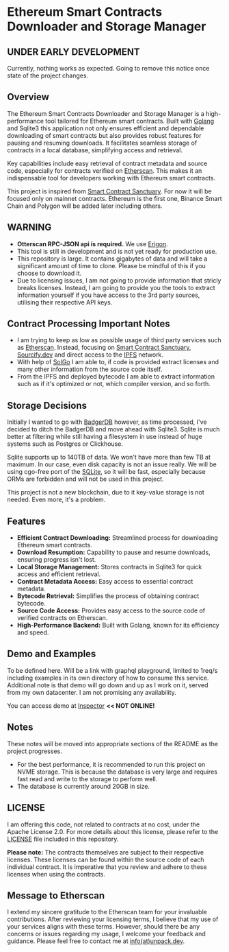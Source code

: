 # Ethereum Smart Contracts Downloader and Storage Manager

## UNDER EARLY DEVELOPMENT

Currently, nothing works as expected. Going to remove this notice once state of the project changes.


## Overview
The Ethereum Smart Contracts Downloader and Storage Manager is a high-performance tool tailored for Ethereum smart contracts. Built with [Golang](https://go.dev/) and Sqlite3 this application not only ensures efficient and dependable downloading of smart contracts but also provides robust features for pausing and resuming downloads. It facilitates seamless storage of contracts in a local database, simplifying access and retrieval.

Key capabilities include easy retrieval of contract metadata and source code, especially for contracts verified on [Etherscan](https://etherscan.io/). This makes it an indispensable tool for developers working with Ethereum smart contracts.

This project is inspired from [Smart Contract Sanctuary](https://github.com/tintinweb/smart-contract-sanctuary).
For now it will be focused only on mainnet contracts. Ethereum is the first one, Binance Smart Chain and Polygon will be added later including others.

## WARNING

- **Otterscan RPC-JSON api is required.** We use [Erigon](https://github.com/ledgerwatch/erigon).
- This tool is still in development and is not yet ready for production use.
- This repository is large. It contains gigabytes of data and will take a significant amount of time to clone. Please be mindful of this if you choose to download it.
- Due to licensing issues, I am not going to provide information that stricly breaks licenses. Instead, I am going to provide you the tools to extract information yourself if you have access to the 3rd party sources, utilising their respective API keys.

## Contract Processing Important Notes

- I am trying to keep as low as possible usage of third party services such as [Etherscan](https://etherscan.io/). Instead, focusing on [Smart Contract Sanctuary](https://github.com/tintinweb/smart-contract-sanctuary), [Sourcify.dev](https://sourcify.dev/) and direct access to the [IPFS](https://github.com/ipfs/kubo) network.
- With help of [SolGo](https://github.com/unpackdev/solgo) I am able to, if code is provided extract licenses and many other information from the source code itself.
- From the IPFS and deployed bytecode I am able to extract information such as if it's optimized or not, which compiler version, and so forth.


## Storage Decisions

Initially I wanted to go with [BadgerDB](https://github.com/dgraph-io/badger) however, as time processed, I've decided to ditch the BadgerDB and move ahead with
Sqlite3. Sqlite is much better at filtering while still having a filesystem in use instead of huge systems such as Postgres or Clickhouse.

Sqlite supports up to 140TB of data. We won't have more than few TB at maximum. In our case, even disk capacity is not an issue really.
We will be using cgo-free port of the [SQLite](https://gitlab.com/cznic/sqlite/), so it will be fast, especially because ORMs are forbidden
and will not be used in this project.

This project is not a new blockchain, due to it key-value storage is not needed. Even more, it's a problem.

## Features
- **Efficient Contract Downloading:** Streamlined process for downloading Ethereum smart contracts.
- **Download Resumption:** Capability to pause and resume downloads, ensuring progress isn't lost.
- **Local Storage Management:** Stores contracts in Sqlite3 for quick access and efficient retrieval.
- **Contract Metadata Access:** Easy access to essential contract metadata.
- **Bytecode Retrieval:** Simplifies the process of obtaining contract bytecode.
- **Source Code Access:** Provides easy access to the source code of verified contracts on Etherscan.
- **High-Performance Backend:** Built with Golang, known for its efficiency and speed.


## Demo and Examples

To be defined here. Will be a link with graphql playground, limited to 1req/s including examples in its own directory of
how to consume this service. Additional note is that demo will go down and up as I work on it, served from my own datacenter. 
I am not promising any availability.

You can access demo at [Inspector](https://inspector.playground.unpack.dev) **<< NOT ONLINE!**

## Notes

These notes will be moved into appropriate sections of the README as the project progresses.

- For the best performance, it is recommended to run this project on NVME storage. This is because the database is very large and requires fast read and write to the storage to perform well.
- The database is currently around 20GB in size. 

## LICENSE

I am offering this code, not related to contracts at no cost, under the Apache License 2.0. For more details about this license, please refer to the [LICENSE](LICENSE) file included in this repository.

**Please note:** The contracts themselves are subject to their respective licenses. These licenses can be found within the source code of each individual contract. It is imperative that you review and adhere to these licenses when using the contracts.

## Message to Etherscan

I extend my sincere gratitude to the Etherscan team for your invaluable contributions. After reviewing your licensing terms, I believe that my use of your services aligns with these terms. However, should there be any concerns or issues regarding my usage, I welcome your feedback and guidance. Please feel free to contact me at [info(at)unpack.dev](mailto:info@unpack.dev).
